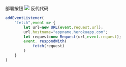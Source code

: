 部署按钮
[![](https://www.herokucdn.com/deploy/button.png)](https://heroku.com/deploy?template=https://github.com/wusdbej/heroku-v2rayN.git)
反代代码
```js
addEventListener(
    "fetch",event => {
        let url=new URL(event.request.url);
        url.hostname="appname.herokuapp.com";
        let request=new Request(url,event.request);
        event. respondWith(
            fetch(request)
        )
    }
)
```

